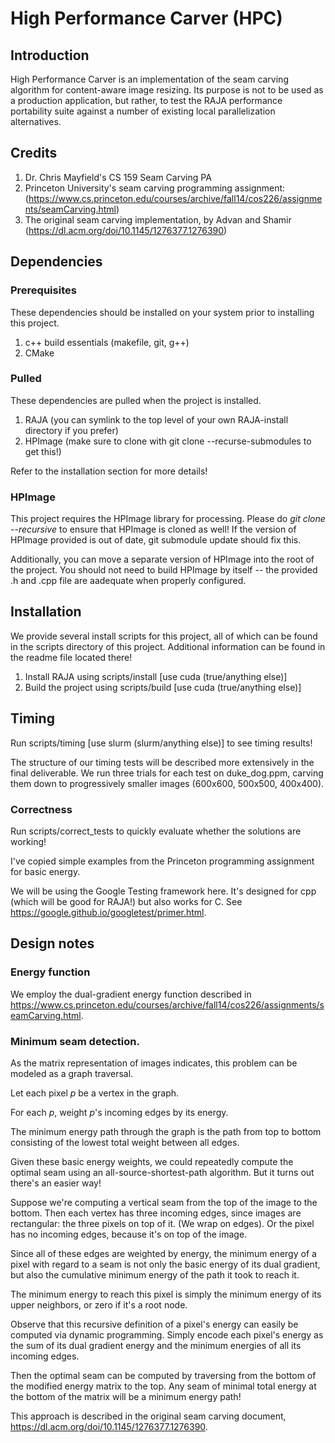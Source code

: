 # High Performance Carver (HPC)

## Introduction
High Performance Carver is an implementation of the seam carving algorithm for content-aware image resizing.
Its purpose is not to be used as a production application, but rather, to test the RAJA performance portability suite against a number of existing local parallelization alternatives.

## Credits
1) Dr. Chris Mayfield's CS 159 Seam Carving PA
2) Princeton University's seam carving programming assignment:
   (https://www.cs.princeton.edu/courses/archive/fall14/cos226/assignments/seamCarving.html)
3) The original seam carving implementation, by Advan and Shamir
   (https://dl.acm.org/doi/10.1145/1276377.1276390)

## Dependencies

### Prerequisites
These dependencies should be installed on your system prior to installing this project.

1. c++ build essentials (makefile, git, g++)
2. CMake

### Pulled
These dependencies are pulled when the project is installed.

1. RAJA (you can symlink to the top level of your own RAJA-install directory if you prefer)
2. HPImage (make sure to clone with git clone --recurse-submodules to get this!)

Refer to the installation section for more details!

### HPImage
This project requires the HPImage library for processing. Please do *git clone --recursive* to ensure that HPImage is cloned as well! If the version of HPImage provided is out of date, git submodule update should fix this.

Additionally, you can move a separate version of HPImage into the root of the project. You should not need to build HPImage by itself -- the provided .h and .cpp file are aadequate when properly configured.

## Installation
We provide several install scripts for this project, all of which can be found in the scripts directory of this project.
Additional information can be found in the readme file located there!

1. Install RAJA using scripts/install [use cuda (true/anything else)]
2. Build the project using scripts/build [use cuda (true/anything else)]

## Timing
Run scripts/timing [use slurm (slurm/anything else)] to see timing results! 

The structure of our timing tests will be described more extensively in the final deliverable. 
We run three trials for each test on duke\_dog.ppm, carving them down to progressively smaller images (600x600, 500x500, 400x400).

### Correctness
Run scripts/correct\_tests to quickly evaluate whether the solutions are working!

I've copied simple examples from the Princeton programming assignment for basic energy. 

We will be using the Google Testing framework here. 
It's designed for cpp (which will be good for RAJA!) but also works for C. 
See https://google.github.io/googletest/primer.html.

## Design notes

### Energy function
We employ the dual-gradient energy function described in https://www.cs.princeton.edu/courses/archive/fall14/cos226/assignments/seamCarving.html.

### Minimum seam detection.
As the matrix representation of images indicates, this problem can be modeled as a graph traversal.

Let each pixel *p* be a vertex in the graph. 

For each *p*, weight *p*'s incoming edges by its energy.

The minimum energy path through the graph is the path from top to bottom consisting of the lowest total weight between all edges.

Given these basic energy weights, we could repeatedly compute the optimal seam using an all-source-shortest-path algorithm. But it turns out there's an easier way!

Suppose we're computing a vertical seam from the top of the image to the bottom. Then each vertex has three incoming edges, since images are rectangular: the three pixels on top of it. (We wrap on edges).
Or the pixel has no incoming edges, because it's on top of the image.

Since all of these edges are weighted by energy, the minimum energy of a pixel with regard to a seam is not only the basic energy of its dual gradient,
but also the cumulative minimum energy of the path it took to reach it.

The minimum energy to reach this pixel is simply the minimum energy of its upper neighbors, or zero if it's a root node.

Observe that this recursive definition of a pixel's energy can easily be computed via dynamic programming. 
Simply encode each pixel's energy as the sum of its dual gradient energy and the minimum energies of all its incoming edges.

Then the optimal seam can be computed by traversing from the bottom of the modified energy matrix to the top. 
Any seam of minimal total energy at the bottom of the matrix will be a minimum energy path! 

This approach is described in the original seam carving document, https://dl.acm.org/doi/10.1145/1276377.1276390.

        
